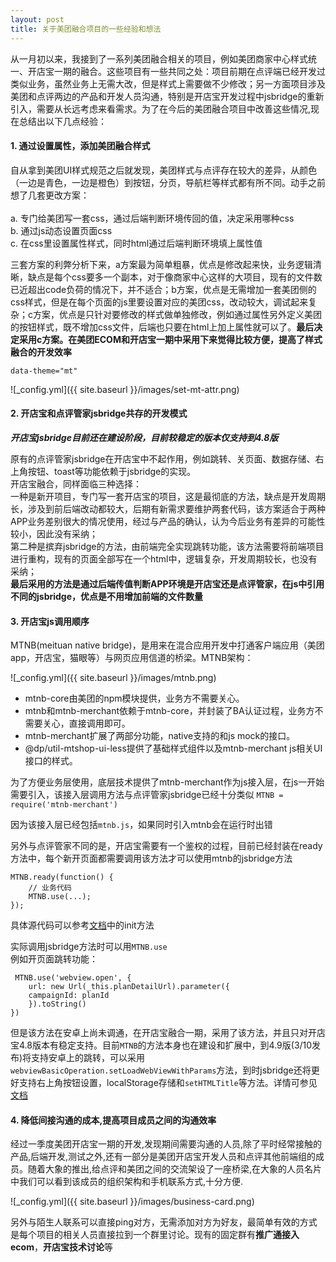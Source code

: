 ```yaml
---
layout: post
title: 关于美团融合项目的一些经验和想法
---
```


从一月初以来，我接到了一系列美团融合相关的项目，例如美团商家中心样式统一、开店宝一期的融合。这些项目有一些共同之处：项目前期在点评端已经开发过类似业务，虽然业务上无需大改，但是样式上需要做不少修改；另一方面项目涉及美团和点评两边的产品和开发人员沟通，特别是开店宝开发过程中jsbridge的重新引入，需要从长远考虑来看需求。为了在今后的美团融合项目中改善这些情况,现在总结出以下几点经验：

#### 1. 通过设置属性，添加美团融合样式


自从拿到美团UI样式规范之后就发现，美团样式与点评存在较大的差异，从颜色（一边是青色，一边是橙色）到按钮，分页，导航栏等样式都有所不同。动手之前想了几套更改方案：<br />
<br />
a. 专门给美团写一套css，通过后端判断环境传回的值，决定采用哪种css<br />
b. 通过js动态设置页面css<br />
c. 在css里设置属性样式，同时html通过后端判断环境填上属性值<br />

三套方案的利弊分析下来，a方案最为简单粗暴，优点是修改起来快，业务逻辑清晰，缺点是每个css要多一个副本，对于像商家中心这样的大项目，现有的文件数已近超出code负荷的情况下，并不适合；b方案，优点是无需增加一套美团侧的css样式，但是在每个页面的js里要设置对应的美团css，改动较大，调试起来复杂；c方案，优点是只针对要修改的样式做单独修改，例如通过属性另外定义美团的按钮样式，既不增加css文件，后端也只要在html上加上属性就可以了。**最后决定采用c方案。在美团ECOM和开店宝一期中采用下来觉得比较方便，提高了样式融合的开发效率**


`data-theme="mt"`

![_config.yml]({{ site.baseurl }}/images/set-mt-attr.png)

#### 2. 开店宝和点评管家jsbridge共存的开发模式


***开店宝jsbridge目前还在建设阶段，目前较稳定的版本仅支持到4.8版***

原有的点评管家jsbridge在开店宝中不起作用，例如跳转、关页面、数据存储、右上角按钮、toast等功能依赖于jsbridge的实现。<br />开店宝融合，同样面临三种选择：<br />
一种是新开项目，专门写一套开店宝的项目，这是最彻底的方法，缺点是开发周期长，涉及到前后端改动都较大，后期有新需求要维护两套代码，该方案适合于两种APP业务差别很大的情况使用，经过与产品的确认，认为今后业务有差异的可能性较小，因此没有采纳；<br />
第二种是摈弃jsbridge的方法，由前端完全实现跳转功能，该方法需要将前端项目进行重构，现有的页面全部写在一个html中，逻辑复杂，开发周期较长，也没有采纳；<br />
**最后采用的方法是通过后端传值判断APP环境是开店宝还是点评管家，在js中引用不同的jsbridge，优点是不用增加前端的文件数量**


#### 3. 开店宝js调用顺序

MTNB(meituan native bridge)，是用来在混合应用开发中打通客户端应用（美团app，开店宝，猫眼等）与网页应用信道的桥梁。MTNB架构：

![_config.yml]({{ site.baseurl }}/images/mtnb.png)

* mtnb-core由美团的npm模块提供，业务方不需要关心。
* mtnb和mtnb-merchant依赖于mtnb-core，并封装了BA认证过程，业务方不需要关心，直接调用即可。
* mtnb-merchant扩展了两部分功能，native支持的和js mock的接口。
* @dp/util-mtshop-ui-less提供了基础样式组件以及mtnb-merchant js相关UI接口的样式。

为了方便业务层使用，底层技术提供了mtnb-merchant作为js接入层，在js一开始需要引入，该接入层调用方法与点评管家jsbridge已经十分类似
`MTNB = require('mtnb-merchant')`

因为该接入层已经包括`mtnb.js`，如果同时引入mtnb会在运行时出错

另外与点评管家不同的是，开店宝需要有一个鉴权的过程，目前已经封装在ready方法中，每个新开页面都需要调用该方法才可以使用mtnb的jsbridge方法

```
MTNB.ready(function() {
    // 业务代码
    MTNB.use(...);
});
```
具体源代码可以参考[文档](http://wiki.sankuai.com/pages/viewpage.action?pageId=219950110)中的init方法

实际调用jsbridge方法时可以用`MTNB.use`<br />
例如开页面跳转功能：

```
 MTNB.use('webview.open', {
 	url: new Url(_this.planDetailUrl).parameter({
    campaignId: planId
 	}).toString()
})
```
但是该方法在安卓上尚未调通，在开店宝融合一期，采用了该方法，并且只对开店宝4.8版本有稳定支持。目前`MTNB`的方法本身也在建设和扩展中，到4.9版(3/10发布)将支持安卓上的跳转，可以采用
`webviewBasicOperation.setLoadWebViewWithParams`方法，到时jsbridge还将更好支持右上角按钮设置，localStorage存储和`setHTMLTitle`等方法。详情可参见[文档](http://wiki.sankuai.com/pages/viewpage.action?pageId=413045245)


#### 4. 降低间接沟通的成本,提高项目成员之间的沟通效率
经过一季度美团开店宝一期的开发,发现期间需要沟通的人员,除了平时经常接触的产品,后端开发,测试之外,还有一部分是美团开店宝开发人员和点评其他前端组的成员。随着大象的推出,给点评和美团之间的交流架设了一座桥梁,在大象的人员名片中我们可以看到该成员的组织架构和手机联系方式,十分方便.

   ![_config.yml]({{ site.baseurl }}/images/business-card.png)

另外与陌生人联系可以直接ping对方，无需添加对方为好友，最简单有效的方式是每个项目的相关人员直接拉到一个群里讨论。现有的固定群有**推广通接入ecom**，**开店宝技术讨论**等